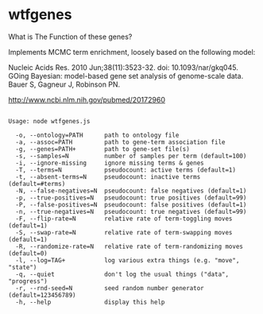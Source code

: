 # wtfgenes

What is The Function of these genes?

Implements MCMC term enrichment, loosely based on the following model:

Nucleic Acids Res. 2010 Jun;38(11):3523-32. doi: 10.1093/nar/gkq045.
GOing Bayesian: model-based gene set analysis of genome-scale data.
Bauer S, Gagneur J, Robinson PN.

http://www.ncbi.nlm.nih.gov/pubmed/20172960

<pre><code>
Usage: node wtfgenes.js

  -o, --ontology=PATH      path to ontology file
  -a, --assoc=PATH         path to gene-term association file
  -g, --genes=PATH+        path to gene-set file(s)
  -s, --samples=N          number of samples per term (default=100)
  -i, --ignore-missing     ignore missing terms & genes
  -T, --terms=N            pseudocount: active terms (default=1)
  -t, --absent-terms=N     pseudocount: inactive terms (default=#terms)
  -N, --false-negatives=N  pseudocount: false negatives (default=1)
  -p, --true-positives=N   pseudocount: true positives (default=99)
  -P, --false-positives=N  pseudocount: false positives (default=1)
  -n, --true-negatives=N   pseudocount: true negatives (default=99)
  -F, --flip-rate=N        relative rate of term-toggling moves (default=1)
  -S, --swap-rate=N        relative rate of term-swapping moves (default=1)
  -R, --randomize-rate=N   relative rate of term-randomizing moves (default=0)
  -l, --log=TAG+           log various extra things (e.g. "move", "state")
  -q, --quiet              don't log the usual things ("data", "progress")
  -r, --rnd-seed=N         seed random number generator (default=123456789)
  -h, --help               display this help

</code></pre>
